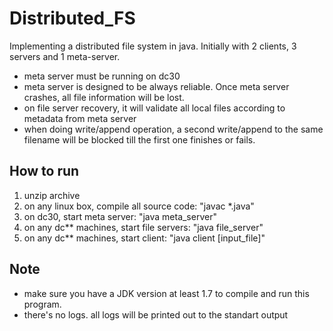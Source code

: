 Distributed_FS
==============

Implementing a distributed file system in java. Initially with 2 clients, 3 servers and 1 meta-server.

* meta server must be running on dc30
* meta server is designed to be always reliable. Once meta server crashes, all file information will be lost.
* on file server recovery, it will validate all local files according to metadata from meta server
* when doing write/append operation, a second write/append to the same filename will be blocked till the first one finishes or fails. 

## How to run
1. unzip archive
2. on any linux box, compile all source code: "javac *.java"
3. on dc30, start meta server: "java meta_server"
4. on any dc** machines, start file servers: "java file_server"
5. on any dc** machines, start client: "java client [input_file]"

## Note
* make sure you have a JDK version at least 1.7 to compile and run this program.
* there's no logs. all logs will be printed out to the standart output